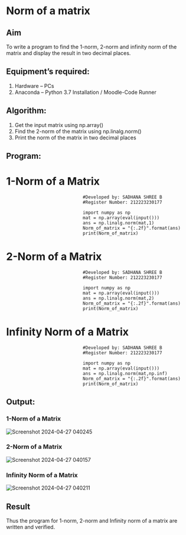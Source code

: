 # Norm of a matrix
## Aim
To write a program to find the 1-norm, 2-norm and infinity norm of the matrix and display the result in two decimal places.
## Equipment’s required:
1.	Hardware – PCs
2.	Anaconda – Python 3.7 Installation / Moodle-Code Runner
## Algorithm:
 1. Get the input matrix using np.array()   
 2. Find the 2-norm of the matrix using np.linalg.norm()
 3. Print the norm of the matrix in two decimal places

    
## Program:
# 1-Norm of a Matrix

                                 #Developed by: SADHANA SHREE B
                                 #Register Number: 212223230177

                                 import numpy as np
                                 mat = np.array(eval(input()))
                                 ans = np.linalg.norm(mat,1)
                                 Norm_of_matrix = "{:.2f}".format(ans)
                                 print(Norm_of_matrix)


# 2-Norm of a Matrix

                                 #Developed by: SADHANA SHREE B
                                 #Register Number: 212223230177

                                 import numpy as np
                                 mat = np.array(eval(input()))
                                 ans = np.linalg.norm(mat,2)
                                 Norm_of_matrix = "{:.2f}".format(ans)
                                 print(Norm_of_matrix)



# Infinity Norm of a Matrix

                                 #Developed by: SADHANA SHREE B
                                 #Register Number: 212223230177

                                 import numpy as np
                                 mat = np.array(eval(input()))
                                 ans = np.linalg.norm(mat,np.inf)
                                 Norm_of_matrix = "{:.2f}".format(ans)
                                 print(Norm_of_matrix)





## Output:
### 1-Norm of a Matrix

![Screenshot 2024-04-27 040245](https://github.com/SadhanaShreee/Norm-of-a-matrix/assets/144517664/e43c3f05-d37c-4fc9-ba8d-580b4e93e7d2)


### 2-Norm of a Matrix

![Screenshot 2024-04-27 040157](https://github.com/SadhanaShreee/Norm-of-a-matrix/assets/144517664/2abbc74c-ea0a-4ac4-8489-7444c1e3b9ec)


### Infinity Norm of a Matrix

![Screenshot 2024-04-27 040211](https://github.com/SadhanaShreee/Norm-of-a-matrix/assets/144517664/9a35b72b-ec91-4665-87e7-2275d9f20f0e)


## Result
Thus the program for 1-norm, 2-norm and Infinity norm of a matrix are written and verified.
